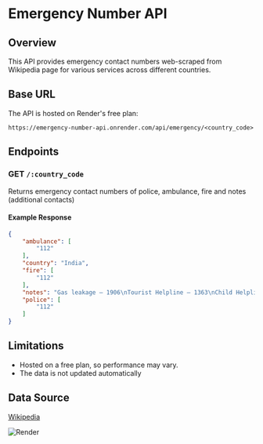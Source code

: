 # Emergency Number API
## Overview
This API provides emergency contact numbers web-scraped from Wikipedia page for various services across different countries.
 
## Base URL
The API is hosted on Render's free plan:
```
https://emergency-number-api.onrender.com/api/emergency/<country_code>
```

## Endpoints
### GET `/:country_code`
Returns emergency contact numbers of police, ambulance, fire and notes (additional contacts)

#### Example Response
```json
{
    "ambulance": [
        "112"
    ],
    "country": "India",
    "fire": [
        "112"
    ],
    "notes": "Gas leakage – 1906\nTourist Helpline – 1363\nChild Helpline – 1098\nDisaster management – 104\nWomen Helpline – 181\nPolice – 100\nAmbulance – 108\nFire brigade – 101",
    "police": [
        "112"
    ]
}
```

## Limitations
- Hosted on a free plan, so performance may vary.
- The data is not updated automatically

## Data Source
[Wikipedia](https://en.wikipedia.org/wiki/List_of_emergency_telephone_numbers)

![Render](https://img.shields.io/badge/Render-%46E3B7.svg?style=for-the-badge&logo=render&logoColor=white)
